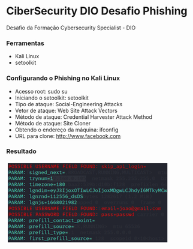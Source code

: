 # CiberSecurity DIO Desafio Phishing
Desafio da Formação Cybersecurity Specialist - DIO

### Ferramentas
* Kali Linux
* setoolkit

### Configurando o Phishing no Kali Linux
- Acesso root: sudo su
- Iniciando o setoolkit: setoolkit
- Tipo de ataque: Social-Engineering Attacks
- Vetor de ataque: Web Site Attack Vectors
- Método de ataque: Credential Harvester Attack Method 
- Método de ataque: Site Cloner
- Obtendo o endereço da máquina: ifconfig
- URL para clone: http://www.facebook.com

### Resultado
![Alt text](./prova.png)
